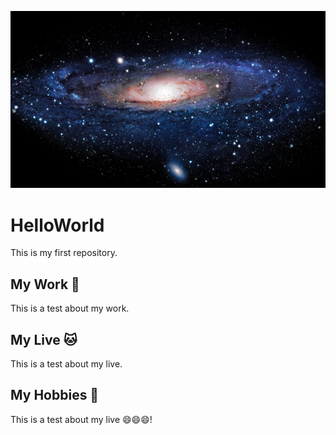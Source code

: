 ![headshot](123.jpg)
# HelloWorld
This is my first repository.

## My Work 🐶
This is a test about my work.

## My Live 🐱
This is a test about my live.

## My Hobbies 🐷
This is a test about my live 😄😄😄!
